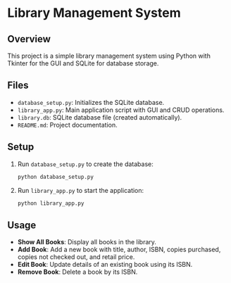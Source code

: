 # Library Management System

## Overview
This project is a simple library management system using Python with Tkinter for the GUI and SQLite for database storage.

## Files
- `database_setup.py`: Initializes the SQLite database.
- `library_app.py`: Main application script with GUI and CRUD operations.
- `library.db`: SQLite database file (created automatically).
- `README.md`: Project documentation.

## Setup
1. Run `database_setup.py` to create the database:
   ```bash
   python database_setup.py
   ```
2. Run `library_app.py` to start the application:
   ```bash
   python library_app.py
   ```

## Usage
- **Show All Books**: Display all books in the library.
- **Add Book**: Add a new book with title, author, ISBN, copies purchased, copies not checked out, and retail price.
- **Edit Book**: Update details of an existing book using its ISBN.
- **Remove Book**: Delete a book by its ISBN.
